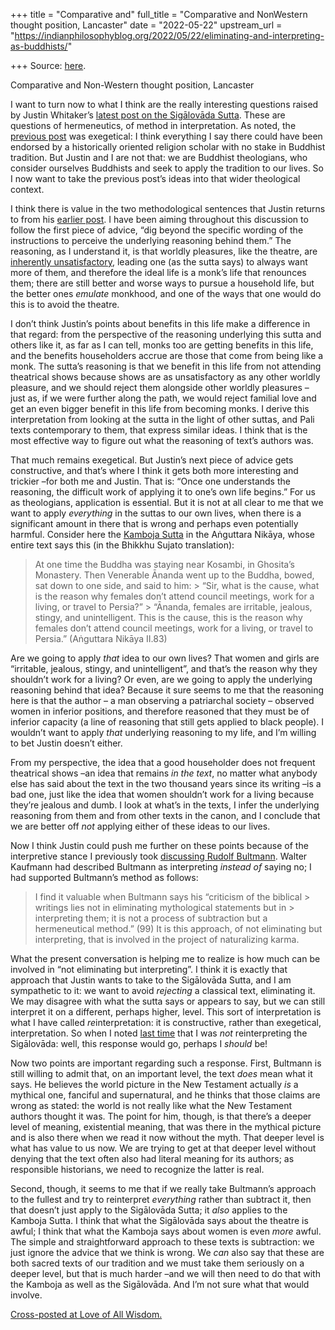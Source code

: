 +++
title = "Comparative and"
full_title = "Comparative and NonWestern thought position, Lancaster"
date = "2022-05-22"
upstream_url = "https://indianphilosophyblog.org/2022/05/22/eliminating-and-interpreting-as-buddhists/"

+++
Source: [here](https://indianphilosophyblog.org/2022/05/22/eliminating-and-interpreting-as-buddhists/).

Comparative and Non-Western thought position, Lancaster

I want to turn now to what I think are the really interesting questions raised by Justin Whitaker’s [latest post on the Sigālovāda Sutta](https://www.buddhistdoor.net/features/a-conversation-on-the-householder-life-today). These are questions of hermeneutics, of method in interpretation. As noted, the [previous post](https://loveofallwisdom.com/blog/2022/05/does-the-sigalovada-sutta-prohibit-attending-the-theatre/) was exegetical: I think everything I say there could have been endorsed by a historically oriented religion scholar with no stake in Buddhist tradition. But Justin and I are not that: we are Buddhist theologians, who consider ourselves Buddhists and seek to apply the tradition to our lives. So I now want to take the previous post’s ideas into that wider theological context.

I think there is value in the two methodological sentences that Justin returns to from his [earlier post](https://www.buddhistdoor.net/features/book-review-douglass-smiths-a-handbook-of-early-buddhist-wisdom/). I have been aiming throughout this discussion to follow the first piece of advice, “dig beyond the specific wording of the instructions to perceive the underlying reasoning behind them.” The reasoning, as I understand it, is that worldly pleasures, like the theatre, are [inherently unsatisfactory](https://loveofallwisdom.com/blog/2021/12/are-we-taking-up-the-suttas-view-of-household-life/), leading one (as the sutta says) to always want more of them, and therefore the ideal life is a monk’s life that renounces them; there are still better and worse ways to pursue a household life, but the better ones *emulate* monkhood, and one of the ways that one would do this is to avoid the theatre.

I don’t think Justin’s points about benefits in this life make a difference in that regard: from the perspective of the reasoning underlying this sutta and others like it, as far as I can tell, monks too are getting benefits in this life, and the benefits householders accrue are those that come from being like a monk. The sutta’s reasoning is that we benefit in this life from not attending theatrical shows because shows are as unsatisfactory as any other worldly pleasure, and we should reject them alongside other worldly pleasures – just as, if we were further along the path, we would reject familial love and get an even bigger benefit in this life from becoming monks. I derive this interpretation from looking at the sutta in the light of other suttas, and Pali texts contemporary to them, that express similar ideas. I think that is the most effective way to figure out what the reasoning of text’s authors was.

That much remains exegetical. But Justin’s next piece of advice gets constructive, and that’s where I think it gets both more interesting and trickier –for both me and Justin. That is: “Once one understands the reasoning, the difficult work of applying it to one’s own life begins.” For us as theologians, application is essential. But it is not at all clear to me that we want to apply *everything* in the suttas to our own lives, when there is a significant amount in there that is wrong and perhaps even potentially harmful. Consider here the [Kamboja Sutta](https://suttacentral.net/an4.80/en/sujato) in the Aṅguttara Nikāya, whose entire text says this (in the Bhikkhu Sujato translation):

> At one time the Buddha was staying near Kosambi, in Ghosita’s Monastery. Then Venerable Ānanda went up to the Buddha, bowed, sat down to one side, and said to him: >
> “Sir, what is the cause, what is the reason why females don’t attend council meetings, work for a living, or travel to Persia?” >
> “Ānanda, females are irritable, jealous, stingy, and unintelligent. This is the cause, this is the reason why females don’t attend council meetings, work for a living, or travel to Persia.” (Aṅguttara Nikāya II.83)

Are we going to apply *that* idea to our own lives? That women and girls are “irritable, jealous, stingy, and unintelligent”, and that’s the reason why they shouldn’t work for a living? Or even, are we going to apply the underlying reasoning behind that idea? Because it sure seems to me that the reasoning here is that the author – a man observing a patriarchal society – observed women in inferior positions, and therefore reasoned that they must be of inferior capacity (a line of reasoning that still gets applied to black people). I wouldn’t want to apply *that* underlying reasoning to my life, and I’m willing to bet Justin doesn’t either.

From my perspective, the idea that a good householder does not frequent theatrical shows –an idea that remains *in the text*, no matter what anybody else has said about the text in the two thousand years since its writing –is a bad one, just like the idea that women shouldn’t work for a living because they’re jealous and dumb. I look at what’s in the texts, I infer the underlying reasoning from them and from other texts in the canon, and I conclude that we are better off *not* applying either of these ideas to our lives.

Now I think Justin could push me further on these points because of the interpretive stance I previously took [discussing Rudolf Bultmann](https://loveofallwisdom.com/blog/2020/11/bultmann-for-buddhists/). Walter Kaufmann had described Bultmann as interpreting *instead of* saying no; I had supported Bultmann’s method as follows:

> I find it valuable when Bultmann says his “criticism of the biblical > writings lies not in eliminating mythological statements but in > interpreting them; it is not a process of subtraction but a hermeneutical method.” (99) It is this approach, of not eliminating but interpreting, that is involved in the project of naturalizing karma.

What the present conversation is helping me to realize is how much can be involved in “not eliminating but interpreting”. I think it is exactly that approach that Justin wants to take to the Sigālovāda Sutta, and I am sympathetic to it: we want to avoid *rejecting* a classical text, eliminating it. We may disagree with what the sutta says or appears to say, but we can still interpret it on a different, perhaps higher, level. This sort of interpretation is what I have called *re*interpretation: it is constructive, rather than exegetical, interpretation. So when I noted [last time](https://loveofallwisdom.com/blog/2022/05/does-the-sigalovada-sutta-prohibit-attending-the-theatre/) that I was *not* reinterpreting the Sigālovāda: well, this response would go, perhaps I *should* be!

Now two points are important regarding such a response. First, Bultmann is still willing to admit that, on an important level, the text *does* mean what it says. He believes the world picture in the New Testament actually *is* a mythical one, fanciful and supernatural, and he thinks that those claims are wrong as stated: the world is not really like what the New Testament authors thought it was. The point for him, though, is that there’s a deeper level of meaning, existential meaning, that was there in the mythical picture and is also there when we read it now without the myth. That deeper level is what has value to us now. We are trying to get at that deeper level without denying that the text often also had literal meaning for its authors; as responsible historians, we need to recognize the latter is real.

Second, though, it seems to me that if we really take Bultmann’s approach to the fullest and try to reinterpret *everything* rather than subtract it, then that doesn’t just apply to the Sigālovāda Sutta; it *also* applies to the Kamboja Sutta. I think that what the Sigālovāda says about the theatre is awful; I think that what the Kamboja says about women is even *more* awful. The simple and straightforward approach to these texts is subtraction: we just ignore the advice that we think is wrong. We *can* also say that these are both sacred texts of our tradition and we must take them seriously on a deeper level, but that is much harder –and we will then need to do that with the Kamboja as well as the Sigālovāda. And I’m not sure what that would involve.

[Cross-posted at Love of All Wisdom.](https://loveofallwisdom.com/blog/2022/05/eliminating-and-interpreting-as-buddhists)

